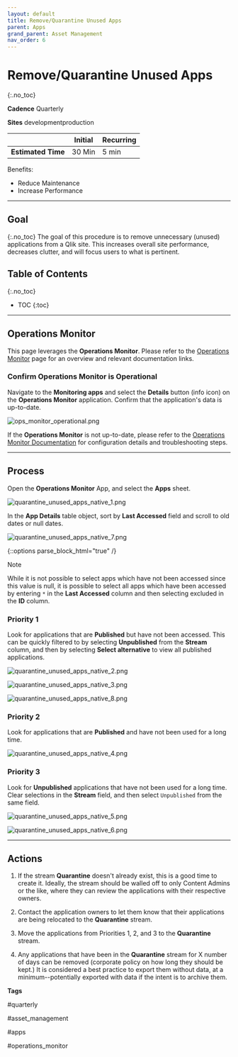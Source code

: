 ```yaml
---
layout: default
title: Remove/Quarantine Unused Apps
parent: Apps
grand_parent: Asset Management
nav_order: 6
---
```


# Remove/Quarantine Unused Apps
{:.no_toc}

**Cadence** <span class="label cadence">Quarterly</span>

**Sites** <span class="label dev">development</span><span class="label prod">production</span>

|                                  		          | Initial | Recurring |
|---------------------------------------------------------|---------|-----------|
| <i class="far fa-clock fa-sm"></i> **Estimated Time**   | 30 Min  | 5 min     |

Benefits:

  - Reduce Maintenance
  - Increase Performance
  
-------------------------

## Goal
{:.no_toc}
The goal of this procedure is to remove unnecessary (unused) applications from a Qlik site. This increases overall site performance, decreases clutter, and will focus users to what is pertinent.

## Table of Contents
{:.no_toc}

* TOC
{:toc}
-------------------------

## Operations Monitor

This page leverages the **Operations Monitor**. Please refer to the [Operations Monitor](../../tooling/operations_monitor.md) page for an overview and relevant documentation links.

### Confirm Operations Monitor is Operational

Navigate to the **Monitoring apps** and select the **Details** button (info icon) on the **Operations Monitor** application. Confirm that the application's data is up-to-date.

![ops_monitor_operational.png](images/ops_monitor_operational.png)

If the **Operations Monitor** is not up-to-date, please refer to the [Operations Monitor Documentation](../../tooling/operations_monitor.md#documentation) for configuration details and troubleshooting steps.

-------------------------

## Process

Open the **Operations Monitor** App, and select the **Apps** sheet.

![quarantine_unused_apps_native_1.png](images/quarantine_unused_apps_native_1.png)

In the **App Details** table object, sort by **Last Accessed** field and scroll to old dates or null dates.

![quarantine_unused_apps_native_7.png](images/quarantine_unused_apps_native_7.png)

{::options parse_block_html="true" /}
<div class="card">
<div class="card-header">
<i class="fas fa-exclamation-circle fa-sm"></i> Note
</div>
<div class="card-body">
<p>While it is not possible to select apps which have not been accessed since this value is null, it is possible to select all apps which have been accessed by entering <code>*</code> in the <b>Last Accessed</b> column and then selecting excluded in the <b>ID</b> column.</p>
</div>
</div>

### Priority 1
    
Look for applications that are **Published** but have not been accessed. This can be quickly filtered to by selecting **Unpublished** from the **Stream** column, and then by selecting **Select alternative** to view all published applications.
	  
![quarantine_unused_apps_native_2.png](images/quarantine_unused_apps_native_2.png)

![quarantine_unused_apps_native_3.png](images/quarantine_unused_apps_native_3.png)
	  
![quarantine_unused_apps_native_8.png](images/quarantine_unused_apps_native_8.png)
	  
### Priority 2
    
Look for applications that are **Published** and have not been used for a long time.
          
![quarantine_unused_apps_native_4.png](images/quarantine_unused_apps_native_4.png)
	  
### Priority 3	
    
Look for **Unpublished** applications that have not been used for a long time. Clear selections in the **Stream** field, and then select `Unpublished` from the same field.
          
![quarantine_unused_apps_native_5.png](images/quarantine_unused_apps_native_5.png)
	  
![quarantine_unused_apps_native_6.png](images/quarantine_unused_apps_native_6.png)

-------------------------

## Actions
    
1. If the stream **Quarantine** doesn't already exist, this is a good time to create it. Ideally, the stream should be walled off to only Content Admins or the like, where they can review the applications with their respective owners.

2. Contact the application owners to let them know that their applications are being relocated to the **Quarantine** stream.	

3. Move the applications from Priorities 1, 2, and 3 to the **Quarantine** stream.

4. Any applications that have been in the **Quarantine** stream for X number of days can be removed (corporate policy on how long they should be kept.) It is considered a best practice to export them without data, at a minimum--potentially exported with data if the intent is to archive them.
	    

**Tags**
  
#quarterly

#asset_management

#apps

#operations_monitor

&nbsp;
